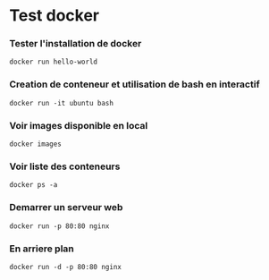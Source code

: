# Test docker

### Tester l'installation de docker 
```
docker run hello-world
```

### Creation de conteneur et utilisation de bash en interactif
```
docker run -it ubuntu bash
```

### Voir images disponible en local
```
docker images
```

### Voir liste des conteneurs 
```
docker ps -a
```

### Demarrer un serveur web 
```
docker run -p 80:80 nginx
```

### En arriere plan
```
docker run -d -p 80:80 nginx
```
